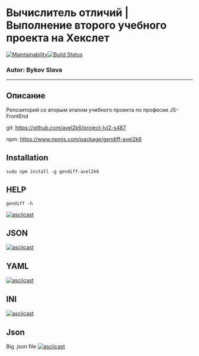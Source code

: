 # Вычислитель отличий | Выполнение второго учебного проекта на Хекслет

[![Maintainability](https://api.codeclimate.com/v1/badges/7e94cf827e7f293b947e/maintainability)](https://codeclimate.com/github/avel2k6/project-lvl2-s487/maintainability)[![Build Status](https://travis-ci.org/avel2k6/project-lvl2-s487.svg?branch=master)](https://travis-ci.org/avel2k6/project-lvl2-s487)
### Autor: Bykov Slava
____________________________________________________
## Описание
Репозиторий со вторым этапом учебного проекта по професии JS-FrontEnd

git: https://github.com/avel2k6/project-lvl2-s487

npm: https://www.npmjs.com/package/gendiff-avel2k6

## Installation

```
sudo npm install -g gendiff-avel2k6
```
## HELP
```
gendiff -h
```

[![asciicast](https://asciinema.org/a/MNQEXBkio1DkUyAohNAYB8rkA.svg)](https://asciinema.org/a/MNQEXBkio1DkUyAohNAYB8rkA)

## JSON
[![asciicast](https://asciinema.org/a/jcIVVXXthtk4QwGWFJi0XZjEu.svg)](https://asciinema.org/a/jcIVVXXthtk4QwGWFJi0XZjEu)

## YAML
[![asciicast](https://asciinema.org/a/yrU3HiAXeAhur71vyH9hNKEMx.svg)](https://asciinema.org/a/yrU3HiAXeAhur71vyH9hNKEMx)

## INI
[![asciicast](https://asciinema.org/a/ptHImCXtUdKXvAKNymeinksdk.svg)](https://asciinema.org/a/ptHImCXtUdKXvAKNymeinksdk)

## Json

Big .json file
[![asciicast](https://asciinema.org/a/Hyga2Kotag1HQpvNohq4JEmJv.svg)](https://asciinema.org/a/Hyga2Kotag1HQpvNohq4JEmJv)
